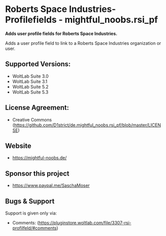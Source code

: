 Roberts Space Industries-Profilefields - mightful_noobs.rsi_pf
====================

**Adds user profile fields for Roberts Space Industries.**

Adds a user profile field to link to a Roberts Space Industries organization or user.

## Supported Versions:
- WoltLab Suite 3.0
- WoltLab Suite 3.1
- WoltLab Suite 5.2
- WoltLab Suite 5.3

## License Agreement:
- Creative Commons <by-nc> (https://github.com/D1strict/de.mightful_noobs.rsi_pf/blob/master/LICENSE)

## Website
- https://mightful-noobs.de/

## Sponsor this project
- https://www.paypal.me/SaschaMoser

## Bugs & Support
Support is given only via:
- Comments: (https://pluginstore.woltlab.com/file/3307-rsi-profilfeld/#comments)


